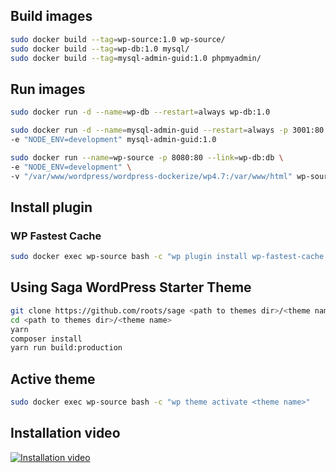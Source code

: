 ## Build images
```sh
sudo docker build --tag=wp-source:1.0 wp-source/
sudo docker build --tag=wp-db:1.0 mysql/
sudo docker build --tag=mysql-admin-guid:1.0 phpmyadmin/
```

## Run images
```sh
sudo docker run -d --name=wp-db --restart=always wp-db:1.0

sudo docker run -d --name=mysql-admin-guid --restart=always -p 3001:80 --link=wp-db:db \
-e "NODE_ENV=development" mysql-admin-guid:1.0

sudo docker run --name=wp-source -p 8080:80 --link=wp-db:db \
-e "NODE_ENV=development" \
-v "/var/www/wordpress/wordpress-dockerize/wp4.7:/var/www/html" wp-source:1.0
```

## Install plugin
### WP Fastest Cache
```sh
sudo docker exec wp-source bash -c "wp plugin install wp-fastest-cache --activate"
```

## Using Saga WordPress Starter Theme
```sh
git clone https://github.com/roots/sage <path to themes dir>/<theme name>
cd <path to themes dir>/<theme name>
yarn
composer install
yarn run build:production
```
## Active theme
```sh
sudo docker exec wp-source bash -c "wp theme activate <theme name>"
```

## Installation video
[![Installation video](https://img.youtube.com/vi/ahr1CUHAO7c/0.jpg)](https://www.youtube.com/watch?v=ahr1CUHAO7c)
